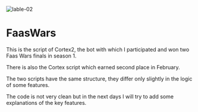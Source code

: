 ![lable-02](https://user-images.githubusercontent.com/16895991/126682823-f993639d-0f96-45c0-8ced-7f1609b9278b.png)
# FaasWars

This is the script of Cortex2, the bot with which I participated and won two Faas Wars finals in season 1.

There is also the Cortex script which earned second place in February.

The two scripts have the same structure, they differ only slightly in the logic of some features.

The code is not very clean but in the next days I will try to add some explanations of the key features.
